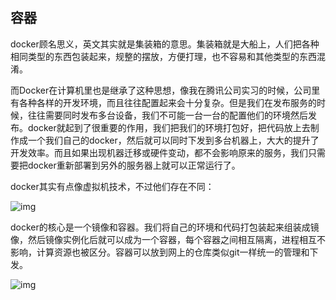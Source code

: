 ## 容器

docker顾名思义，英文其实就是集装箱的意思。集装箱就是大船上，人们把各种相同类型的东西包装起来，规整的摆放，方便打理，也不容易和其他类型的东西混淆。

而Docker在计算机里也是继承了这种思想，像我在腾讯公司实习的时候，公司里有各种各样的开发环境，而且往往配置起来会十分复杂。但是我们在发布服务的时候，往往需要同时发布多台设备，我们不可能一台一台的配置他们的环境然后发布。docker就起到了很重要的作用，我们把我们的环境打包好，把代码放上去制作成一个我们自己的docker，然后就可以同时下发到多台机器上，大大的提升了开发效率。而且如果出现机器迁移或硬件变动，都不会影响原来的服务，我们只需要把docker重新部署到另外的服务器上就可以正常运行了。

docker其实有点像虚拟机技术，不过他们存在不同：

![img](http://jasonhzy.github.io/images/docker/docker-virtual.png)

docker的核心是一个镜像和容器。我们将自己的环境和代码打包装起来组装成镜像，然后镜像实例化后就可以成为一个容器，每个容器之间相互隔离，进程相互不影响，计算资源也被区分。容器可以放到网上的仓库类似git一样统一的管理和下发。

![img](http://www.tiejiang.org/wp-content/uploads/2018/12/20181225023639114.jpg?imageView2/1/w/375/h/250/q/100)



